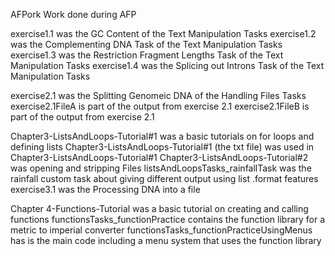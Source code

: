 AFPork
Work done during AFP

exercise1.1 was the GC Content of the Text Manipulation Tasks
exercise1.2 was the Complementing DNA Task of the Text Manipulation Tasks
exercise1.3 was the Restriction Fragment Lengths Task of the Text Manipulation Tasks
exercise1.4 was the Splicing out Introns Task of the Text Manipulation Tasks

exercise2.1 was the Splitting Genomeic DNA of the Handling Files Tasks
exercise2.1FileA is part of the output from exercise 2.1
exercise2.1FileB is part of the output from exercise 2.1

Chapter3-ListsAndLoops-Tutorial#1 was a basic tutorials on for loops and defining lists
Chapter3-ListsAndLoops-Tutorial#1 (the txt file) was used in Chapter3-ListsAndLoops-Tutorial#1
Chapter3-ListsAndLoops-Tutorial#2 was opening and stripping Files
listsAndLoopsTasks_rainfallTask was the rainfall custom task about giving different output using list .format features
exercise3.1 was the Processing DNA into a file

Chapter 4-Functions-Tutorial was a basic tutorial on creating and calling functions
functionsTasks_functionPractice contains the function library for a metric to imperial converter
functionsTasks_functionPracticeUsingMenus has is the main code including a menu system that uses the function library

